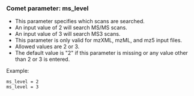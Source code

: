 ### Comet parameter: ms_level

- This parameter specifies which scans are searched.
- An input value of 2 will search MS/MS scans.
- An input value of 3 will search MS3 scans.
- This parameter is only valid for mzXML, mzML, and mz5 input files.
- Allowed values are 2 or 3.
- The default value is "2" if this parameter is missing or any value other than 2 or 3 is entered.

Example:
```
ms_level = 2
ms_level = 3
```
